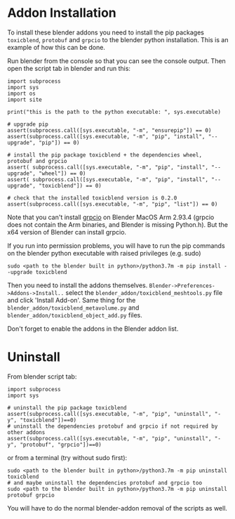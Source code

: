 
# Addon Installation

To install these blender addons you need to install the pip packages `toxicblend`, `protobuf` and `grpcio` to the blender python installation.
This is an example of how this can be done.

Run blender from the console so that you can see the console output. Then open the script tab in blender and run this:

```
import subprocess
import sys
import os
import site

print("this is the path to the python executable: ", sys.executable)

# upgrade pip
assert(subprocess.call([sys.executable, "-m", "ensurepip"]) == 0)
assert(subprocess.call([sys.executable, "-m", "pip", "install", "--upgrade", "pip"]) == 0)

# install the pip package toxicblend + the dependencies wheel, protobuf and grpcio
assert( subprocess.call([sys.executable, "-m", "pip", "install", "--upgrade", "wheel"]) == 0)
assert( subprocess.call([sys.executable, "-m", "pip", "install", "--upgrade", "toxicblend"]) == 0)

# check that the installed toxicblend version is 0.2.0 
assert(subprocess.call([sys.executable, "-m", "pip", "list"]) == 0)
```
Note that you can't install [grpcio](https://github.com/grpc/grpc) on Blender MacOS Arm 2.93.4 (grpcio does not contain the Arm binaries, and Blender is missing Python.h). 
But the x64 version of Blender can install grpcio.

If you run into permission problems, you will have to run the pip commands on the blender python executable with raised privileges (e.g. sudo)
```
sudo <path to the blender built in python>/python3.7m -m pip install --upgrade toxicblend
```

Then you need to install the addons themselves. `Blender->Preferences->Addons->Install..` select the `blender_addon/toxicblend_meshtools.py` file
and click 'Install Add-on'. Same thing for the `blender_addon/toxicblend_metavolume.py` and `blender_addon/toxicblend_object_add.py` files.

Don't forget to enable the addons in the Blender addon list.

# Uninstall
From blender script tab:
```
import subprocess
import sys

# uninstall the pip package toxicblend 
assert(subprocess.call([sys.executable, "-m", "pip", "uninstall", "-y", "toxicblend"])==0)
# uninstall the dependencies protobuf and grpcio if not required by other addons
assert(subprocess.call([sys.executable, "-m", "pip", "uninstall", "-y", "protobuf", "grpcio"])==0)
```

or from a terminal (try without sudo first):

```
sudo <path to the blender built in python>/python3.7m -m pip uninstall toxicblend 
# and maybe uninstall the dependencies protobuf and grpcio too
sudo <path to the blender built in python>/python3.7m -m pip uninstall protobuf grpcio
```
You will have to do the normal blender-addon removal of the scripts as well.
